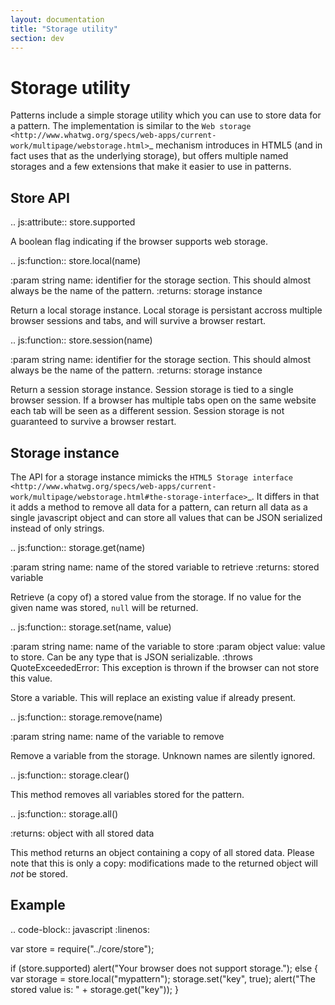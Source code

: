 ```yaml
---
layout: documentation
title: "Storage utility"
section: dev
---
```


Storage utility
===============

Patterns include a simple storage utility which you can use to store
data for a pattern. The implementation is similar to the `Web storage
<http://www.whatwg.org/specs/web-apps/current-work/multipage/webstorage.html>`_
mechanism introduces in HTML5 (and in fact uses that as the underlying
storage), but offers multiple named storages and a few extensions that make
it easier to use in patterns.

Store API
-----------

.. js:attribute:: store.supported

   A boolean flag indicating if the browser supports web storage.

.. js:function:: store.local(name)

   :param string name: identifier for the storage section. This should
     almost always be the name of the pattern.
   :returns: storage instance

   Return a local storage instance. Local storage is persistant accross
   multiple browser sessions and tabs, and will survive a browser restart.


.. js:function:: store.session(name)

   :param string name: identifier for the storage section. This should
     almost always be the name of the pattern.
   :returns: storage instance

   Return a session storage instance. Session storage is tied to a single
   browser session. If a browser has multiple tabs open on the same website
   each tab will be seen as a different session. Session storage is not
   guaranteed to survive a browser restart.



Storage instance
----------------

The API for a storage instance mimicks the `HTML5 Storage interface
<http://www.whatwg.org/specs/web-apps/current-work/multipage/webstorage.html#the-storage-interface>`_.
It differs in that it adds a method to remove all data for a pattern, can
return all data as a single javascript object and can store all values that can
be JSON serialized instead of only strings.

.. js:function:: storage.get(name)

   :param string name: name of the stored variable to retrieve
   :returns: stored variable

   Retrieve (a copy of) a stored value from the storage. If no value for the
   given name was stored, `null` will be returned.


.. js:function:: storage.set(name, value)

   :param string name: name of the variable to store
   :param object value: value to store. Can be any type that is JSON serializable.
   :throws QuoteExceededError: This exception is thrown if the browser can
      not store this value.

   Store a variable. This will replace an existing value if already present.


.. js:function:: storage.remove(name)

   :param string name: name of the variable to remove

   Remove a variable from the storage. Unknown names are silently ignored.


.. js:function:: storage.clear()

   This method removes all variables stored for the pattern.


.. js:function:: storage.all()

   :returns: object with all stored data

   This method returns an object containing a copy of all stored data. Please 
   note that this is only a copy: modifications made to the returned object
   will *not* be stored.


Example
-------

.. code-block:: javascript
   :linenos:


   var store = require("../core/store");

   if (store.supported)
       alert("Your browser does not support storage.");
   else {
       var storage = store.local("mypattern");
       storage.set("key", true);
       alert("The stored value is: " + storage.get("key"));
   }
